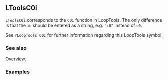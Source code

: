 ## LToolsC0i

`LToolsC0i` corresponds to the `C0i` function in LoopTools. The only difference is that the `id` should be entered as a string, e.g. `"c0"` instead of `c0`.

See ``?LoopTools`C0i`` for further information regarding this LoopTools symbol.

### See also

[Overview](Extra/FeynHelpers.md).

### Examples